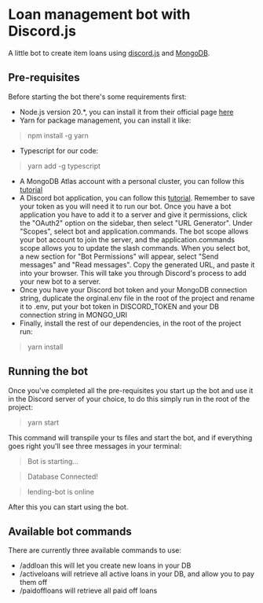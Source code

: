 # Loan management bot with Discord.js

A little bot to create item loans using [discord.js](https://github.com/discordjs/discord.js) and [MongoDB](https://www.mongodb.com/).

## Pre-requisites

Before starting the bot there's some requirements first:

- Node.js version 20.*, you can install it from their official page [here](https://nodejs.org/en)
- Yarn for package management, you can install it like:
> npm install -g yarn
- Typescript for our code:
> yarn add -g typescript
- A MongoDB Atlas account with a personal cluster, you can follow this [tutorial](https://www.freecodecamp.org/news/get-started-with-mongodb-atlas/)
- A Discord bot application, you can follow this [tutorial](https://discordjs.guide/preparations/setting-up-a-bot-application.html#creating-your-bot). Remember to save your token as you will need it to run our bot. Once you have a bot application you have to add it to a server and give it permissions, click the "OAuth2" option on the sidebar, then select "URL Generator". Under "Scopes", select bot and application.commands. The bot scope allows your bot account to join the server, and the application.commands scope allows you to update the slash commands. When you select bot, a new section for "Bot Permissions" will appear, select "Send messages" and "Read messages". Copy the generated URL, and paste it into your browser. This will take you through Discord's process to add your new bot to a server.
- Once you have your Discord bot token and your MongoDB connection string, duplicate the orginal.env file in the root of the project and rename it to .env, put your bot token in DISCORD_TOKEN and your DB connection string in MONGO_URI
- Finally, install the rest of our dependencies, in the root of the project run:
> yarn install

## Running the bot

Once you've completed all the pre-requisites you start up the bot and use it in the Discord server of your choice, to do this simply run in the root of the project:
> yarn start

This command will transpile your ts files and start the bot, and if everything goes right you'll see three messages in your terminal:
> Bot is starting...

> Database Connected!

> lending-bot is online

After this you can start using the bot.

## Available bot commands

There are currently three available commands to use:
- /addloan this will let you create new loans in your DB
- /activeloans will retrieve all active loans in your DB, and allow you to pay them off 
- /paidoffloans will retrieve all paid off loans
